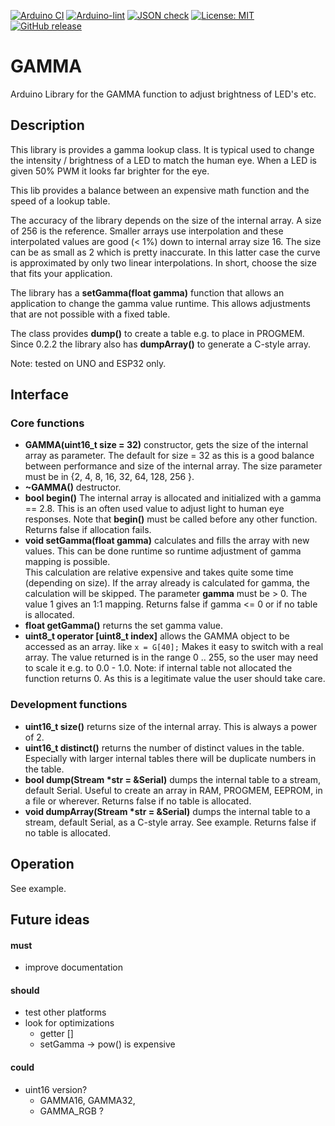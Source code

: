 
[![Arduino CI](https://github.com/RobTillaart/GAMMA/workflows/Arduino%20CI/badge.svg)](https://github.com/marketplace/actions/arduino_ci)
[![Arduino-lint](https://github.com/RobTillaart/GAMMA/actions/workflows/arduino-lint.yml/badge.svg)](https://github.com/RobTillaart/GAMMA/actions/workflows/arduino-lint.yml)
[![JSON check](https://github.com/RobTillaart/GAMMA/actions/workflows/jsoncheck.yml/badge.svg)](https://github.com/RobTillaart/GAMMA/actions/workflows/jsoncheck.yml)
[![License: MIT](https://img.shields.io/badge/license-MIT-green.svg)](https://github.com/RobTillaart/GAMMA/blob/master/LICENSE)
[![GitHub release](https://img.shields.io/github/release/RobTillaart/GAMMA.svg?maxAge=3600)](https://github.com/RobTillaart/GAMMA/releases)


# GAMMA

Arduino Library for the GAMMA function to adjust brightness of LED's etc.


## Description

This library is provides a gamma lookup class. It is typical used to 
change the intensity / brightness of a LED to match the human eye.
When a LED is given 50% PWM it looks far brighter for the eye.

This lib provides a balance between an expensive math function and the speed
of a lookup table. 

The accuracy of the library depends on the size of the internal array.
A size of 256 is the reference. Smaller arrays use interpolation and 
these interpolated values are good (< 1%) down to internal array size 16. 
The size can be as small as 2 which is pretty inaccurate.
In this latter case the curve is approximated by only two linear interpolations.
In short, choose the size that fits your application.

The library has a **setGamma(float gamma)** function that allows an application 
to change the gamma value runtime. 
This allows adjustments that are not possible with a fixed table.

The class provides **dump()** to create a table e.g. to place in PROGMEM. 
Since 0.2.2 the library also has **dumpArray()** to generate a C-style array.

Note: tested on UNO and ESP32 only.


## Interface

### Core functions

- **GAMMA(uint16_t size = 32)** constructor, gets the size of the internal
array as parameter. The default for size = 32 as this is a good balance between performance
and size of the internal array. 
The size parameter must be in {2, 4, 8, 16, 32, 64, 128, 256 }.
- **~GAMMA()** destructor.
- **bool begin()** The internal array is allocated and initialized with a gamma == 2.8.
This is an often used value to adjust light to human eye responses.
Note that **begin()** must be called before any other function.
Returns false if allocation fails.
- **void setGamma(float gamma)** calculates and fills the array with new values.
This can be done runtime so runtime adjustment of gamma mapping is possible.  
This calculation are relative expensive and takes quite some time (depending on size).
If the array already is calculated for gamma, the calculation will be skipped.
The parameter **gamma** must be > 0. The value 1 gives an 1:1 mapping.
Returns false if gamma <= 0 or if no table is allocated.
- **float getGamma()** returns the set gamma value.
- **uint8_t operator \[uint8_t index\]** allows the GAMMA object to be accessed as an array.
like ```x = G[40];``` Makes it easy to switch with a real array. 
The value returned is in the range 0 .. 255, so the user may need to scale it e.g. to 0.0 - 1.0.
Note: if internal table not allocated the function returns 0. 
As this is a legitimate value the user should take care.


### Development functions

- **uint16_t size()** returns size of the internal array.
This is always a power of 2.
- **uint16_t distinct()** returns the number of distinct values in the table. 
Especially with larger internal tables there will be duplicate numbers in the table.
- **bool dump(Stream \*str = &Serial)** dumps the internal table to a stream, default Serial. 
Useful to create an array in RAM, PROGMEM, EEPROM, in a file or wherever.
Returns false if no table is allocated.
- **void dumpArray(Stream \*str = &Serial)** dumps the internal table to a stream, default Serial, as a C-style array. See example.
Returns false if no table is allocated.


## Operation

See example.


## Future ideas

#### must
- improve documentation

#### should
- test other platforms
- look for optimizations
  - getter \[\]
  - setGamma -> pow() is expensive

#### could
- uint16 version?
  - GAMMA16, GAMMA32, 
  - GAMMA_RGB ?


